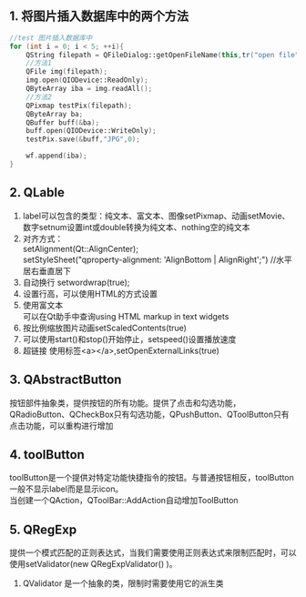## 1. 将图片插入数据库中的两个方法
````C++
//test 图片插入数据库中
for (int i = 0; i < 5; ++i){
    QString filepath = QFileDialog::getOpenFileName(this,tr("open file"),"../../",tr("Images(*.png *.xpm *.jpg)"));
    //方法1
    QFile img(filepath);
    img.open(QIODevice::ReadOnly);
    QByteArray iba = img.readAll();
    //方法2
    QPixmap testPix(filepath);
    QByteArray ba;
    QBuffer buff(&ba);
    buff.open(QIODevice::WriteOnly);
    testPix.save(&buff,"JPG",0);

    wf.append(iba);
}

````

## 2. QLable
1. label可以包含的类型：纯文本、富文本、图像setPixmap、动画setMovie、数字setnum设置int或double转换为纯文本、nothing空的纯文本
2. 对齐方式：  
setAlignment(Qt::AlignCenter);  
setStyleSheet("qproperty-alignment: 'AlignBottom | AlignRight';")   //水平居右垂直居下
3. 自动换行 setwordwrap(true);
4. 设置行高，可以使用HTML的方式设置
5. 使用富文本  
可以在Qt助手中查询using HTML markup in text widgets  
6. 按比例缩放图片动画setScaledContents(true)  
7. 可以使用start()和stop()开始停止，setspeed()设置播放速度
8. 超链接 使用标签\<a>\</a>,setOpenExternalLinks(true)


## 3. QAbstractButton
按钮部件抽象类，提供按钮的所有功能。提供了点击和勾选功能，QRadioButton、QCheckBox只有勾选功能，QPushButton、QToolButton只有点击功能，可以重构进行增加

## 4. toolButton
toolButton是一个提供对特定功能快捷指令的按钮。与普通按钮相反，toolButton一般不显示label而是显示icon。  
当创建一个QAction，QToolBar::AddAction自动增加ToolButton

## 5. QRegExp
提供一个模式匹配的正则表达式，当我们需要使用正则表达式来限制匹配时，可以使用setValidator(new QRegExpValidator() )。
1. QValidator 是一个抽象的类，限制时需要使用它的派生类
